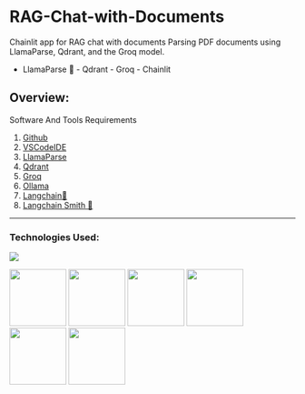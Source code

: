 # RAG-Chat-with-Documents
Chainlit app for RAG chat with documents Parsing PDF documents using LlamaParse, Qdrant, and the Groq model.
 
* LlamaParse 🦙 - Qdrant - Groq - Chainlit

## Overview:
Software And Tools Requirements

1. [Github](https://github.com)
2. [VSCodeIDE](https://code.visualstudio.com/)
3. [LlamaParse](https://cloud.llamaindex.ai/)
4. [Qdrant](https://cloud.qdrant.io/)
5. [Groq](https://groq.com/)
6. [Ollama](https://ollama.com/)
7. [Langchain🦜](https://www.langchain.com/)
8. [Langchain Smith 🦜](https://smith.langchain.com/o/32390bae-a13d-5a53-b61b-501e3f39e496/projects/p/7e7575b9-5a88-46e5-b7d1-819569ebb004?timeModel=%7B%22duration%22%3A%227d%22%7D&tab=0)

-------------------------------------------------------------------------------------------------------------------
### Technologies Used:

![](https://forthebadge.com/images/badges/made-with-python.svg)

[<img target="_blank" src="https://github.com/divakarkumarp/LlamaParse-code-test/assets/32620288/543fece9-fc25-4f45-bc4d-2776576d5660" width=100>](https://cloud.llamaindex.ai/)    [<img target="_blank" src="https://github.com/divakarkumarp/LlamaParse-code-test/assets/32620288/1d9ca25a-d9f2-4dc8-8b60-0b5b5ad9f32f" width=100>](https://cloud.qdrant.io/) [<img target="_blank" src="https://github.com/divakarkumarp/LlamaParse-code-test/assets/32620288/d0171ff1-ebdc-43fd-92bf-c54ffbed331b" width=100>](https://groq.com/) [<img target="_blank" src="https://github.com/divakarkumarp/LlamaParse-code-test/assets/32620288/65fb1aef-36e8-467b-b4b9-27fe8073c129" width=100>](https://ollama.com/) [<img target="_blank" src="https://github.com/divakarkumar424/Langchain-POC/assets/32620288/564a6dac-9ee4-4d64-9629-abcfc4af1ea1" width=100>](https://numpy.org) [<img target="_blank" src="https://github.com/divakarkumarp/Langchain-falcon-chainlit/assets/32620288/0e6d73db-4397-4f29-a694-b1d9d27b5ae9" width=100>](https://docs.chainlit.io/get-started/overview) 
